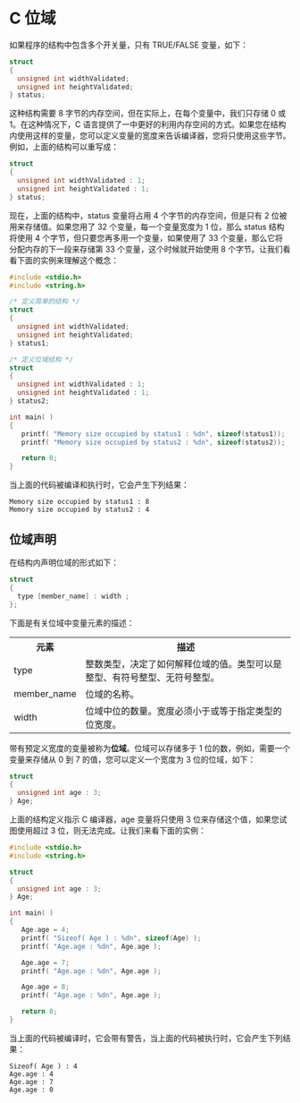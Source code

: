 # C 位域

如果程序的结构中包含多个开关量，只有 TRUE/FALSE 变量，如下：

```c
struct
{
  unsigned int widthValidated;
  unsigned int heightValidated;
} status;
```

这种结构需要 8 字节的内存空间，但在实际上，在每个变量中，我们只存储 0 或 1。在这种情况下，C 语言提供了一中更好的利用内存空间的方式。如果您在结构内使用这样的变量，您可以定义变量的宽度来告诉编译器，您将只使用这些字节。例如，上面的结构可以重写成：

```c
struct
{
  unsigned int widthValidated : 1;
  unsigned int heightValidated : 1;
} status;
```

现在，上面的结构中，status 变量将占用 4 个字节的内存空间，但是只有 2 位被用来存储值。如果您用了 32 个变量，每一个变量宽度为 1 位，那么 status 结构将使用 4 个字节，但只要您再多用一个变量，如果使用了 33 个变量，那么它将分配内存的下一段来存储第 33 个变量，这个时候就开始使用 8 个字节。让我们看看下面的实例来理解这个概念：

```c
#include <stdio.h>
#include <string.h>

/* 定义简单的结构 */
struct
{
  unsigned int widthValidated;
  unsigned int heightValidated;
} status1;

/* 定义位域结构 */
struct
{
  unsigned int widthValidated : 1;
  unsigned int heightValidated : 1;
} status2;

int main( )
{
   printf( "Memory size occupied by status1 : %dn", sizeof(status1));
   printf( "Memory size occupied by status2 : %dn", sizeof(status2));

   return 0;
}
```

当上面的代码被编译和执行时，它会产生下列结果：

```
Memory size occupied by status1 : 8
Memory size occupied by status2 : 4
```

## 位域声明
在结构内声明位域的形式如下：

```c
struct
{
  type [member_name] : width ;
};
```

下面是有关位域中变量元素的描述：


</p> <table > <tr><th style="width:20%">元素</th><th>描述</th></tr> <tr><td>type</td><td>整数类型，决定了如何解释位域的值。类型可以是整型、有符号整型、无符号整型。</td></tr> <tr><td>member_name</td><td>位域的名称。</td></tr> <tr><td>width</td><td>位域中位的数量。宽度必须小于或等于指定类型的位宽度。</td></tr> </table> <p>

带有预定义宽度的变量被称为**位域**。位域可以存储多于 1 位的数，例如，需要一个变量来存储从 0 到 7 的值，您可以定义一个宽度为 3 位的位域，如下：

```c
struct
{
  unsigned int age : 3;
} Age;
```

上面的结构定义指示 C 编译器，age 变量将只使用 3 位来存储这个值，如果您试图使用超过 3 位，则无法完成。让我们来看下面的实例：

```c
#include <stdio.h>
#include <string.h>

struct
{
  unsigned int age : 3;
} Age;

int main( )
{
   Age.age = 4;
   printf( "Sizeof( Age ) : %dn", sizeof(Age) );
   printf( "Age.age : %dn", Age.age );

   Age.age = 7;
   printf( "Age.age : %dn", Age.age );

   Age.age = 8;
   printf( "Age.age : %dn", Age.age );

   return 0;
}
```

当上面的代码被编译时，它会带有警告，当上面的代码被执行时，它会产生下列结果：

```
Sizeof( Age ) : 4
Age.age : 4
Age.age : 7
Age.age : 0
```
